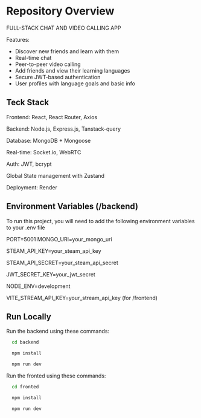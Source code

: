 
# Repository Overview

FULL-STACK CHAT AND VIDEO CALLING APP

Features:

-  Discover new friends and learn with them
-  Real-time chat
-  Peer-to-peer video calling
-  Add friends and view their learning languages
-  Secure JWT-based authentication
-  User profiles with language goals and basic info




## Teck Stack

Frontend: React, React Router, Axios

Backend: Node.js, Express.js, Tanstack-query

Database: MongoDB + Mongoose

Real-time: Socket.io, WebRTC

Auth: JWT, bcrypt

Global State management with Zustand

Deployment: Render


## Environment Variables (/backend)

To run this project, you will need to add the following environment variables to your .env file

PORT=5001
MONGO_URI=your_mongo_uri

STEAM_API_KEY=your_steam_api_key

STEAM_API_SECRET=your_steam_api_secret

JWT_SECRET_KEY=your_jwt_secret  

NODE_ENV=development

VITE_STREAM_API_KEY=your_stream_api_key (for /frontend)




## Run Locally

Run the backend using these commands:

```bash
  cd backend

  npm install

  npm run dev
```


Run the fronted using these commands:

```bash
  cd fronted

  npm install

  npm run dev
```
